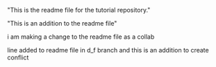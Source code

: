 "This is the readme file for the tutorial repository."

"This is an addition to the readme file"

i am making a change to the readme file as a collab

line added to readme file in d_f branch and this is an addition to create conflict
